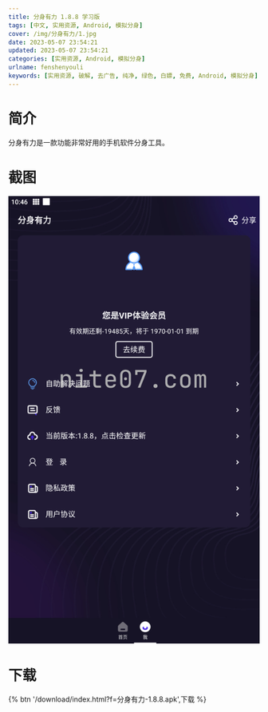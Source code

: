 ```yaml
---
title: 分身有力 1.8.8 学习版
tags: [中文, 实用资源, Android, 模拟分身]
cover: /img/分身有力/1.jpg
date: 2023-05-07 23:54:21
updated: 2023-05-07 23:54:21
categories: [实用资源, Android, 模拟分身]
urlname: fenshenyouli
keywords: [实用资源, 破解, 去广告, 纯净, 绿色, 白嫖, 免费, Android, 模拟分身]
---
```


# 简介

分身有力是一款功能非常好用的手机软件分身工具。

# 截图

![](/img/分身有力/2.jpg)

# 下载

{% btn '/download/index.html?f=分身有力-1.8.8.apk',下载 %}
